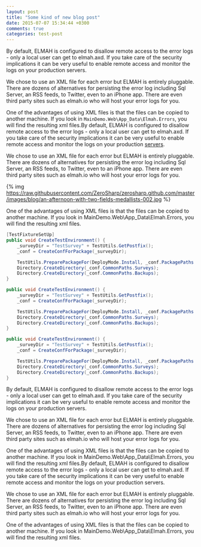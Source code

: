 ```yaml
---
layout: post
title: "Some kind of new blog post"
date: 2015-07-07 15:34:44 +0300
comments: true
categories: test-post
---
```


By default, ELMAH is configured to disallow remote access to the error logs - only a local user can get to elmah.axd. If you take care of the security implications it can be very useful to enable remote access and monitor the logs on your production servers.

We chose to use an XML file for each error but ELMAH is entirely pluggable. There are dozens of alternatives for persisting the error log including Sql Server, an RSS feeds, to Twitter, even to an iPhone app. There are even third party sites such as elmah.io who will host your error logs for you.

One of the advantages of using XML files is that the files can be copied to another machine. If you look in `MainDemo.Web\App_Data\Elmah.Errors`, you will find the resulting xml files.By default, ELMAH is configured to disallow remote access to the error logs - only a local user can get to elmah.axd. If you take care of the security implications it can be very useful to enable remote access and monitor the logs on your production [servers](http://http://en.wikipedia.org/wiki/File:Great_Pyramid_Diagram.svg).

We chose to use an XML file for each error but ELMAH is entirely pluggable. There are dozens of alternatives for persisting the error log including Sql Server, an RSS feeds, to Twitter, even to an iPhone app. There are even third party sites such as elmah.io who will host your error logs for you.

{% img https://raw.githubusercontent.com/ZeroSharp/zerosharp.github.com/master/images/blog/an-afternoon-with-two-fields-medallists-002.jpg %}

One of the advantages of using XML files is that the files can be copied to another machine. If you look in MainDemo.Web\App_Data\Elmah.Errors, you will find the resulting xml files.

``` c#
[TestFixtureSetUp]
public void CreateTestEnvironment() {
    _surveyDir = "TestSurvey" + TestUtils.GetPostfix();
    _conf = CreateConfForPackage(_surveyDir);

    TestUtils.PreparePackageFor(DeployMode.Install, _conf.PackagePaths.Survey);
    Directory.CreateDirectory(_conf.CommonPaths.Surveys);
    Directory.CreateDirectory(_conf.CommonPaths.Backups);
}

public void CreateTestEnvironment() {
    _surveyDir = "TestSurvey" + TestUtils.GetPostfix();
    _conf = CreateConfForPackage(_surveyDir);

    TestUtils.PreparePackageFor(DeployMode.Install, _conf.PackagePaths.Survey);
    Directory.CreateDirectory(_conf.CommonPaths.Surveys);
    Directory.CreateDirectory(_conf.CommonPaths.Backups);
}

public void CreateTestEnvironment() {
    _surveyDir = "TestSurvey" + TestUtils.GetPostfix();
    _conf = CreateConfForPackage(_surveyDir);

    TestUtils.PreparePackageFor(DeployMode.Install, _conf.PackagePaths.Survey);
    Directory.CreateDirectory(_conf.CommonPaths.Surveys);
    Directory.CreateDirectory(_conf.CommonPaths.Backups);
}
```

By default, ELMAH is configured to disallow remote access to the error logs - only a local user can get to elmah.axd. If you take care of the security implications it can be very useful to enable remote access and monitor the logs on your production servers.

We chose to use an XML file for each error but ELMAH is entirely pluggable. There are dozens of alternatives for persisting the error log including Sql Server, an RSS feeds, to Twitter, even to an iPhone app. There are even third party sites such as elmah.io who will host your error logs for you.

One of the advantages of using XML files is that the files can be copied to another machine. If you look in MainDemo.Web\App_Data\Elmah.Errors, you will find the resulting xml files.By default, ELMAH is configured to disallow remote access to the error logs - only a local user can get to elmah.axd. If you take care of the security implications it can be very useful to enable remote access and monitor the logs on your production servers.
<!-- more -->
We chose to use an XML file for each error but ELMAH is entirely pluggable. There are dozens of alternatives for persisting the error log including Sql Server, an RSS feeds, to Twitter, even to an iPhone app. There are even third party sites such as elmah.io who will host your error logs for you.

One of the advantages of using XML files is that the files can be copied to another machine. If you look in MainDemo.Web\App_Data\Elmah.Errors, you will find the resulting xml files.